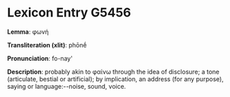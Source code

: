 # Lexicon Entry G5456

**Lemma**: φωνή

**Transliteration (xlit)**: phōnḗ

**Pronunciation**: fo-nay'

**Description**:
probably akin to φαίνω through the idea of disclosure; a tone (articulate, bestial or artificial); by implication, an address (for any purpose), saying or language:--noise, sound, voice.

